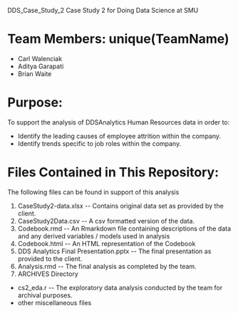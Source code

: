  DDS_Case_Study_2
Case Study 2 for Doing Data Science at SMU

# Team Members: unique(TeamName)
  * Carl Walenciak
  * Aditya Garapati
  * Brian Waite

# Purpose: 
To support the analysis of DDSAnalytics Human Resources data in order to: 
 * Identify the leading causes of employee attrition within the company. 
 * Identify trends specific to job roles within the company. 
 
# Files Contained in This Repository: 
The following files can be found in support of this analysis

1) CaseStudy2-data.xlsx -- Contains original data set as provided by the client. 
2) CaseStudy2Data.csv -- A csv formatted version of the data. 
2) Codebook.rmd -- An Rmarkdown file containing descriptions of the data and any derived variables / models used in analysis
3) Codebook.html -- An HTML representation of the Codebook
4) DDS Analytics Final Presentation.pptx -- The final presentation as provided to the client. 
5) Analysis.rmd -- The final analysis as completed by the team. 
5) ARCHIVES Directory
  - cs2_eda.r -- The exploratory data analysis conducted by the team for archival purposes. 
  - other miscellaneous files
